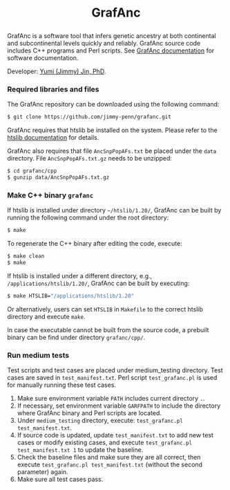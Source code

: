 <h1 align="center">

GrafAnc

</h1>

GrafAnc is a software tool that infers genetic ancestry at both continental and subcontinental levels quickly and reliably. GrafAnc source code includes C++ programs and Perl scripts. See [GrafAnc documentation](https://github.com/jimmy-penn/grafanc/tree/master/GrafAncDocumentation.md) for software documentation.

Developer: [Yumi (Jimmy) Jin, PhD](mailto:Jimmy.Jin@Pennmedicine.upenn.edu).

### Required libraries and files

The GrafAnc repository can be downloaded using the following command:

``` sh
$ git clone https://github.com/jimmy-penn/grafanc.git
```

GrafAnc requires that htslib be installed on the system. Please refer to the [htslib documentation](https://www.htslib.org) for details.

GrafAnc also requires that file `AncSnpPopAFs.txt` be placed under the `data` directory. File `AncSnpPopAFs.txt.gz` needs to be unzipped:

``` sh
$ cd grafanc/cpp
$ gunzip data/AncSnpPopAFs.txt.gz
```

### Make C++ binary `grafanc`

If htslib is installed under directory `~/htslib/1.20/`, GrafAnc can be built by running the following command under the root directory:

``` sh
$ make
```

To regenerate the C++ binary after editing the code, execute:

``` sh
$ make clean
$ make
```

If htslib is installed under a different directory, e.g., `/applications/htslib/1.20/`, GrafAnc can be built by executing:

``` sh
$ make HTSLIB="/applications/htslib/1.20"
```

Or alternatively, users can set `HTSLIB` in `Makefile` to the correct htslib directory and execute `make`.

In case the executable cannot be built from the source code, a prebuilt binary can be find under directory `grafanc/cpp/`.

### Run medium tests

Test scripts and test cases are placed under medium_testing directory. Test cases are saved in `test_manifest.txt`. Perl script `test_grafanc.pl` is used for manually running these test cases. 
1. Make sure environment variable `PATH` includes current directory `.`. 
1. If necessary, set environment variable `GARFPATH` to include the directory where GrafAnc binary and Perl scripts are located. 
1. Under `medium_testing` directory, execute: `test_grafanc.pl test_manifest.txt`. 
1. If source code is updated, update `test_manifest.txt` to add new test cases or modify existing cases, and execute `test_grafanc.pl test_manifest.txt 1` to update the baseline. 
1. Check the baseline files and make sure they are all correct, then execute `test_grafanc.pl test_manifest.txt` (without the second parameter) again. 
1. Make sure all test cases pass.
